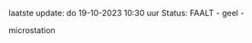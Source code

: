 laatste update: 
do 19-10-2023 10:30   uur 
Status: FAALT - geel - 
<div class="service Y">microstation</div>